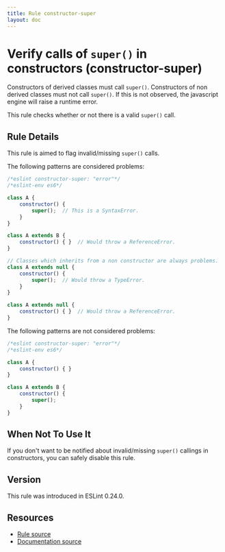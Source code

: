 ```yaml
---
title: Rule constructor-super
layout: doc
---
```

<!-- Note: No pull requests accepted for this file. See README.md in the root directory for details. -->

# Verify calls of `super()` in constructors (constructor-super)

Constructors of derived classes must call `super()`.
Constructors of non derived classes must not call `super()`.
If this is not observed, the javascript engine will raise a runtime error.

This rule checks whether or not there is a valid `super()` call.

## Rule Details

This rule is aimed to flag invalid/missing `super()` calls.

The following patterns are considered problems:

```js
/*eslint constructor-super: "error"*/
/*eslint-env es6*/

class A {
    constructor() {
        super();  // This is a SyntaxError.
    }
}

class A extends B {
    constructor() { }  // Would throw a ReferenceError.
}

// Classes which inherits from a non constructor are always problems.
class A extends null {
    constructor() {
        super();  // Would throw a TypeError.
    }
}

class A extends null {
    constructor() { }  // Would throw a ReferenceError.
}
```

The following patterns are not considered problems:

```js
/*eslint constructor-super: "error"*/
/*eslint-env es6*/

class A {
    constructor() { }
}

class A extends B {
    constructor() {
        super();
    }
}
```

## When Not To Use It

If you don't want to be notified about invalid/missing `super()` callings in constructors, you can safely disable this rule.

## Version

This rule was introduced in ESLint 0.24.0.

## Resources

* [Rule source](https://github.com/eslint/eslint/tree/master/lib/rules/constructor-super.js)
* [Documentation source](https://github.com/eslint/eslint/tree/master/docs/rules/constructor-super.md)
